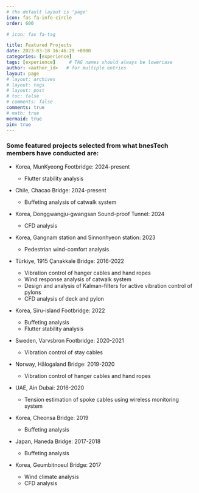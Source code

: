```yaml
---
# the default layout is 'page'
icon: fas fa-info-circle
order: 600

# icon: fas fa-tag

title: Featured Projects
date: 2023-03-18 16:46:29 +0900
categories: [experience]
tags: [experience]     # TAG names should always be lowercase
author: <author_id>   # for multiple entries
layout: page
# layout: archives
# layout: tags
# layout: post
# toc: false
# comments: false
comments: true
# math: true
mermaid: true
pin: true
---
```


### Some featured projects selected from what bnesTech members have conducted are:

- Korea, MunKyeong Footbridge: 2024-present
    - Flutter stability analysis

- Chile, Chacao Bridge: 2024-present
    - Buffeting analysis of catwalk system

- Korea, Donggwangju-gwangsan Sound-proof Tunnel: 2024
    - CFD analysis

-  Korea, Gangnam station and Sinnonhyeon station: 2023
    - Pedestrian wind-comfort analysis

-  Türkiye, 1915 Çanakkale Bridge: 2016-2022
    - Vibration control of hanger cables and hand ropes
    - Wind response analysis of catwalk system
    - Design and analysis of Kalman-filters for active vibration control of pylons
    - CFD analysis of deck and pylon

- Korea, Siru-island Footbridge: 2022
    - Buffeting analysis
    - Flutter stability analysis

- Sweden, Varvsbron Footbridge: 2020-2021
    - Vibration control of stay cables

- Norway, Hålogaland Bridge: 2019-2020
    - Vibration control of hanger cables and hand ropes

- UAE, Ain Dubai: 2016-2020
  - Tension estimation of spoke cables using wireless monitoring system

- Korea, Cheonsa Bridge: 2019
    - Buffeting analysis

- Japan, Haneda Bridge: 2017-2018
    - Buffeting analysis

- Korea, Geumbitnoeul Bridge: 2017
    - Wind climate analysis
    - CFD analysis
